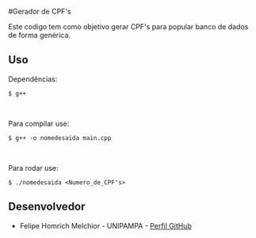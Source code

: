 #Gerador de CPF's

Este codigo tem como objetivo gerar CPF's para popular banco de dados de forma genérica.

## Uso
Dependências: <br>
```
$ g++
```
<br>

Para compilar use: <br>
```
$ g++ -o nomedesaida main.cpp
```
<br>

Para rodar use: <br>
```
$ ./nomedesaida <Numero_de_CPF's>
```

## Desenvolvedor

* Felipe Homrich Melchior - UNIPAMPA - [Perfil GitHub](https://github.com/homdreen)

